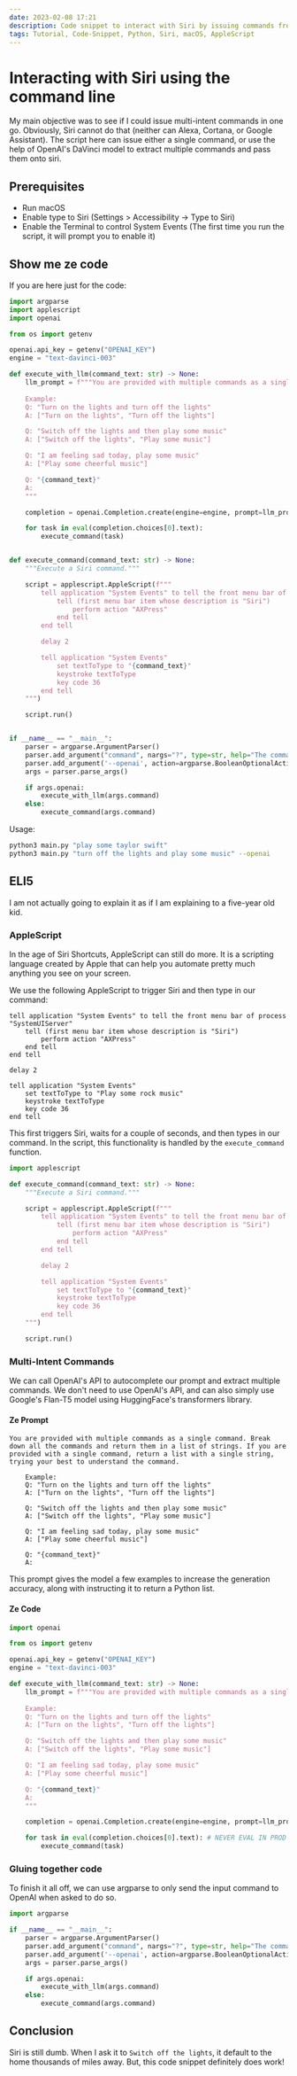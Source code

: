 ```yaml
---
date: 2023-02-08 17:21
description: Code snippet to interact with Siri by issuing commands from the command-line.
tags: Tutorial, Code-Snippet, Python, Siri, macOS, AppleScript
---
```


# Interacting with Siri using the command line

My main objective was to see if I could issue multi-intent commands in one go. Obviously, Siri cannot do that (neither can Alexa, Cortana, or Google Assistant). The script here can issue either a single command, or use the help of OpenAI's DaVinci model to extract multiple commands and pass them onto siri.

## Prerequisites

* Run macOS
* Enable type to Siri (Settings > Accessibility -> Type to Siri)
* Enable the Terminal to control System Events (The first time you run the script, it will prompt you to enable it)

## Show me ze code

If you are here just for the code:

```python
import argparse
import applescript
import openai

from os import getenv

openai.api_key = getenv("OPENAI_KEY")
engine = "text-davinci-003"

def execute_with_llm(command_text: str) -> None:
	llm_prompt = f"""You are provided with multiple commands as a single command. Break down all the commands and return them in a list of strings. If you are provided with a single command, return a list with a single string, trying your best to understand the command.
	
	Example:
	Q: "Turn on the lights and turn off the lights"
	A: ["Turn on the lights", "Turn off the lights"]

	Q: "Switch off the lights and then play some music"
	A: ["Switch off the lights", "Play some music"]

	Q: "I am feeling sad today, play some music"
	A: ["Play some cheerful music"]

	Q: "{command_text}"
	A: 
	"""

	completion = openai.Completion.create(engine=engine, prompt=llm_prompt, max_tokens=len(command_text.split(" "))*2)

	for task in eval(completion.choices[0].text):
		execute_command(task)


def execute_command(command_text: str) -> None:
	"""Execute a Siri command."""

	script = applescript.AppleScript(f"""
		tell application "System Events" to tell the front menu bar of process "SystemUIServer"
			tell (first menu bar item whose description is "Siri")
				perform action "AXPress"
			end tell
		end tell

		delay 2

		tell application "System Events"
			set textToType to "{command_text}"
			keystroke textToType
			key code 36
		end tell
	""")

	script.run()


if __name__ == "__main__":
	parser = argparse.ArgumentParser()
	parser.add_argument("command", nargs="?", type=str, help="The command to pass to Siri", default="What time is it?")
	parser.add_argument('--openai', action=argparse.BooleanOptionalAction, help="Use OpenAI to detect multiple intents", default=False)
	args = parser.parse_args()

	if args.openai:
		execute_with_llm(args.command)
	else:
		execute_command(args.command)
```

Usage:

```bash
python3 main.py "play some taylor swift"
python3 main.py "turn off the lights and play some music" --openai
```

## ELI5 

I am not actually going to explain it as if I am explaining to a five-year old kid.

### AppleScript

In the age of Siri Shortcuts, AppleScript can still do more. It is a scripting language created by Apple that can help you automate pretty much anything you see on your screen.

We use the following AppleScript to trigger Siri and then type in our command:

```applescript
tell application "System Events" to tell the front menu bar of process "SystemUIServer"
	tell (first menu bar item whose description is "Siri")
		perform action "AXPress"
	end tell
end tell

delay 2

tell application "System Events"
	set textToType to "Play some rock music"
	keystroke textToType
	key code 36
end tell
```

This first triggers Siri, waits for a couple of seconds, and then types in our command. In the script, this functionality is handled by the `execute_command` function.

```python
import applescript

def execute_command(command_text: str) -> None:
	"""Execute a Siri command."""

	script = applescript.AppleScript(f"""
		tell application "System Events" to tell the front menu bar of process "SystemUIServer"
			tell (first menu bar item whose description is "Siri")
				perform action "AXPress"
			end tell
		end tell

		delay 2

		tell application "System Events"
			set textToType to "{command_text}"
			keystroke textToType
			key code 36
		end tell
	""")

	script.run()
```

### Multi-Intent Commands

We can call OpenAI's API to autocomplete our prompt and extract multiple commands. We don't need to use OpenAI's API, and can also simply use Google's Flan-T5 model using HuggingFace's transformers library. 

#### Ze Prompt

```text
You are provided with multiple commands as a single command. Break down all the commands and return them in a list of strings. If you are provided with a single command, return a list with a single string, trying your best to understand the command.
	
	Example:
	Q: "Turn on the lights and turn off the lights"
	A: ["Turn on the lights", "Turn off the lights"]

	Q: "Switch off the lights and then play some music"
	A: ["Switch off the lights", "Play some music"]

	Q: "I am feeling sad today, play some music"
	A: ["Play some cheerful music"]

	Q: "{command_text}"
	A:
```

This prompt gives the model a few examples to increase the generation accuracy, along with instructing it to return a Python list. 


#### Ze Code

```python
import openai

from os import getenv

openai.api_key = getenv("OPENAI_KEY")
engine = "text-davinci-003"

def execute_with_llm(command_text: str) -> None:
	llm_prompt = f"""You are provided with multiple commands as a single command. Break down all the commands and return them in a list of strings. If you are provided with a single command, return a list with a single string, trying your best to understand the command.
	
	Example:
	Q: "Turn on the lights and turn off the lights"
	A: ["Turn on the lights", "Turn off the lights"]

	Q: "Switch off the lights and then play some music"
	A: ["Switch off the lights", "Play some music"]

	Q: "I am feeling sad today, play some music"
	A: ["Play some cheerful music"]

	Q: "{command_text}"
	A: 
	"""

	completion = openai.Completion.create(engine=engine, prompt=llm_prompt, max_tokens=len(command_text.split(" "))*2)

	for task in eval(completion.choices[0].text): # NEVER EVAL IN PROD RIGHT LIKE THIS
		execute_command(task)
```


### Gluing together code

To finish it all off, we can use argparse to only send the input command to OpenAI when asked to do so.

```python
import argparse

if __name__ == "__main__":
	parser = argparse.ArgumentParser()
	parser.add_argument("command", nargs="?", type=str, help="The command to pass to Siri", default="What time is it?")
	parser.add_argument('--openai', action=argparse.BooleanOptionalAction, help="Use OpenAI to detect multiple intents", default=False)
	args = parser.parse_args()

	if args.openai:
		execute_with_llm(args.command)
	else:
		execute_command(args.command)
```

## Conclusion

Siri is still dumb. When I ask it to `Switch off the lights`, it default to the home thousands of miles away. But, this code snippet definitely does work!